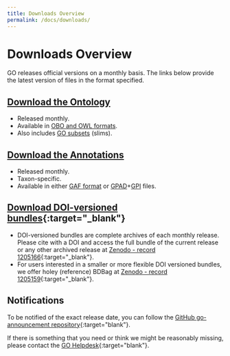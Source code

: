 ```yaml
---
title: Downloads Overview
permalink: /docs/downloads/
---
```


# Downloads Overview
GO releases official versions on a monthly basis.  The links below provide the latest version of files in the format specified.

## [Download the Ontology](/docs/download-ontology/ "Download Ontology")
+ Released monthly.
+ Available in [OBO and OWL formats](/docs/go-file-format-guide/ "OBO and OWL formats").
+ Also includes [GO subsets](/docs/go-subset-guide/ "GO subsets") (slims).

## [Download the Annotations](/docs/download-go-annotations/ "Download GO annotations")
+ Released monthly.
+ Taxon-specific.
+ Available in either [GAF format](/docs/go-annotation-file-gaf-format-21/ "GAF format") or [GPAD](/docs/gene-product-association-data-gpad-format/ "GPAD format")+[GPI](/docs/gene-product-information-gpi-format/ "GPI files") files. 

<!--Versioned and browsable releases are available at <a href="http://release.geneontology.org">http://release.geneontology.org</a>.
We make new versions available approximately every month.-->

<!--The site <a href="http://current.geneontology.org">http://current.geneontology.org</a> is always the last official release made available at <a href="http://release.geneontology.org">http://release.geneontology.org</a>.-->

<!--We will soon add more documentation about the structure of these repositories.-->

## [Download DOI-versioned bundles](https://doi.org/10.5281/zenodo.1205166 "DOI versioned BDBag"){:target="_blank"}

+ DOI-versioned bundles are complete archives of each monthly release. Please cite with a DOI and access the full bundle of the current release or any other archived release at [Zenodo - record 1205166](https://doi.org/10.5281/zenodo.1205166 "DOI versioned BDBag"){:target="_blank"}.
+ For users interested in a smaller or more flexible DOI versioned bundles, we offer holey (reference) BDBag at [Zenodo - record 1205159](https://doi.org/10.5281/zenodo.1205159 "DOI versioned holey BDBag"){:target="_blank"}.

## Notifications
To be notified of the exact release date, you can follow the [GitHub go-announcement repository](https://github.com/geneontology/go-announcements "GO announcements"){:target="blank"}.

If there is something that you need or think we might be reasonably missing, please contact the [GO Helpdesk](http://help.geneontology.org "contact us"){:target="blank"}.
